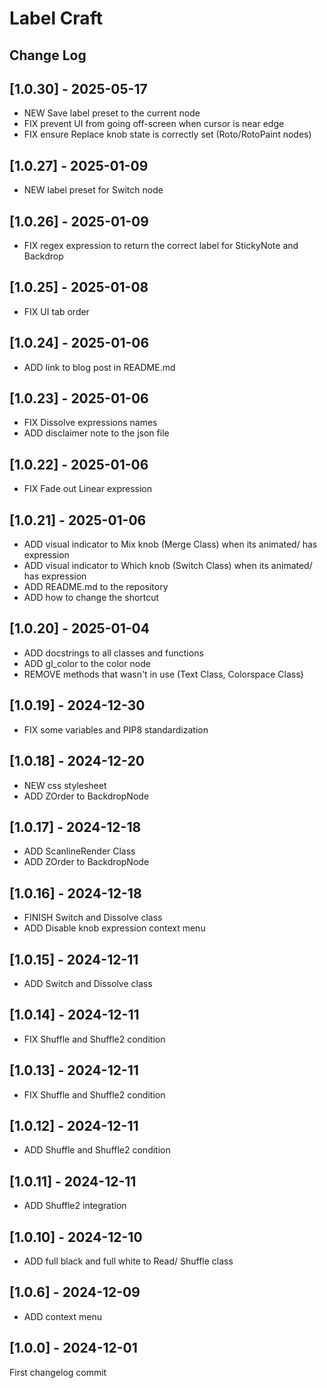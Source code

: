 # Label Craft
## Change Log

[comment]: <>  (2024-12-10 : YEAR-MONTH-DAY)

## [1.0.30] - 2025-05-17
+ NEW Save label preset to the current node
+ FIX prevent UI from going off-screen when cursor is near edge
+ FIX ensure Replace knob state is correctly set (Roto/RotoPaint nodes)

## [1.0.27] - 2025-01-09
+ NEW label preset for Switch node

## [1.0.26] - 2025-01-09
+ FIX regex expression to return the correct label for StickyNote and Backdrop

## [1.0.25] - 2025-01-08
+ FIX UI tab order

## [1.0.24] - 2025-01-06
+ ADD link to blog post in README.md

## [1.0.23] - 2025-01-06
+ FIX Dissolve expressions names
+ ADD disclaimer note to the json file

## [1.0.22] - 2025-01-06
+ FIX Fade out Linear expression

## [1.0.21] - 2025-01-06
+ ADD visual indicator to Mix knob (Merge Class) when its animated/ has expression
+ ADD visual indicator to Which knob (Switch Class) when its animated/ has expression
+ ADD README.md to the repository
+ ADD how to change the shortcut

## [1.0.20] - 2025-01-04
+ ADD docstrings to all classes and functions
+ ADD gl_color to the color node
+ REMOVE methods that wasn't in use (Text Class, Colorspace Class)

## [1.0.19] - 2024-12-30
+ FIX some variables and PIP8 standardization

## [1.0.18] - 2024-12-20
+ NEW css stylesheet
+ ADD ZOrder to BackdropNode

## [1.0.17] - 2024-12-18
+ ADD ScanlineRender Class
+ ADD ZOrder to BackdropNode

## [1.0.16] - 2024-12-18
+ FINISH Switch and Dissolve class
+ ADD Disable knob expression context menu

## [1.0.15] - 2024-12-11
+ ADD Switch and Dissolve class

## [1.0.14] - 2024-12-11
+ FIX Shuffle and Shuffle2 condition 

## [1.0.13] - 2024-12-11
+ FIX Shuffle and Shuffle2 condition 

## [1.0.12] - 2024-12-11
+ ADD Shuffle and Shuffle2 condition 

## [1.0.11] - 2024-12-11
+ ADD Shuffle2 integration

## [1.0.10] - 2024-12-10
+ ADD full black and full white to Read/ Shuffle class

## [1.0.6] - 2024-12-09
+ ADD context menu

## [1.0.0] - 2024-12-01
First changelog commit
